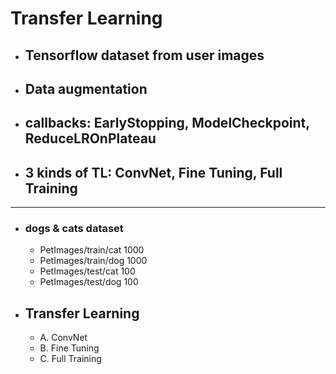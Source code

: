 # Transfer Learning
- ## Tensorflow dataset from user images
- ## Data augmentation
- ## callbacks: EarlyStopping, ModelCheckpoint, ReduceLROnPlateau
- ## 3 kinds of TL: ConvNet, Fine Tuning, Full Training
---
- ### dogs & cats dataset
  - PetImages/train/cat 1000
  - PetImages/train/dog 1000
  - PetImages/test/cat 100
  - PetImages/test/dog 100

- ## Transfer Learning
  - A. ConvNet
  - B. Fine Tuning
  - C. Full Training
  
  
